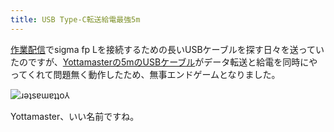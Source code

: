 ```yaml
---
title: USB Type-C転送給電最強5m
---
```

[作業配信](https://www.youtube.com/c/r7kamura)でsigma fp Lを接続するための長いUSBケーブルを探す日々を送っていたのですが、[Yottamasterの5mのUSBケーブル](https://www.amazon.co.jp/dp/B09Y1BY75P)がデータ転送と給電を同時にやってくれて問題無く動作したため、無事エンドゲームとなりました。

![](https://lh6.googleusercontent.com/PJNTJZNUl0skKINsL5qUg4XqyWPUBKwPEO3Rn-NRShubYsNde869AD9MXBRo5HfvqZQ46km6bHiGKIVPK9sxWG8KgNhDV5u51tnTc7cOgdIV-fQnjeLovs34Bb3lFjdBLmGFDS1ClG5vMSq9pBCPFX8 "ɹǝʇsɐɯɐʇʇo⅄")

Yottamaster、いい名前ですね。
